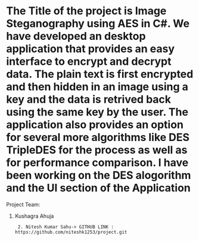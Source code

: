 # The Title of the project is Image Steganography using AES in C#. We have developed an desktop application that provides an easy interface to encrypt and decrypt data. The plain text is first encrypted and then hidden in an image using a key and the data is retrived back using the same key by the user. The application also provides an option for several more algorithms like DES TripleDES for the process as well as for performance comparison. I have been working on the DES alogorithm and the UI section of the Application 


Project Team:
		
1. Kushagra Ahuja 

		2. Nitesh Kumar Sahu-> GITHUB LINK : https://github.com/niteshk1253/project.git
